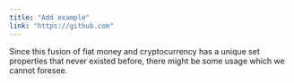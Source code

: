 ```yaml
---
title: "Add example"
link: "https://github.com"
---
```

Since this fusion of fiat money and cryptocurrency has a unique set properties that never existed before, there might be some usage which we cannot foresee.
